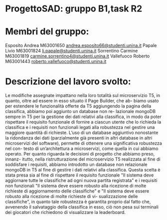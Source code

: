 # ProgettoSAD: gruppo B1,task R2
# Membri del gruppo: 
Esposito Andrea M63001650 andrea.esposito66@studenti.unina.it
Papale Livio M63001824 li.papale@studenti.unina.it
Sorrentino Carmine M63001819 carmine.sorrentino4@studenti.unina.it
Vallefuoco Roberto M63001443 roberto.vallefuoco@studenti.unina.it


# Descrizione del lavoro svolto: 
Le modifiche assegnate impattano nella loro totalità sul microservizio
T5, in quanto, oltre ad essere in esso situato il Page Builder, che ab-
biamo usato per estendere le funzionalità offerte da T5 aggiungendo
la pagina della classifica, abbiamo poi aggiunto un database non re-
lazionale mongoDB sempre in T5 per la gestione dei dati relativi alla classifica, in modo da poter rispettare il requisito funzionale di fornire
a ciascun utente che lo richieda la classifica e i requisiti non funzionali
legati alla robustezza nel gestire una maggiore quantità di richieste.
L’uso di un database aggiuntivo nonostante la ridondanza dei dati
(parzialmente già presenti in altri database in altri microservizi del
software), permette di ottenere una significativa robustezza nel con-
testo di un’architettura a microservizi, come quella in cui abbiamo
operato.
Per quanto riguarda le decisioni di progetto che abbiamo preso, innanz-
itutto, nella ristrutturazione del microservizio T5 realizzata al fine di
soddisfare i requisiti, abbiamo introdotto un database non relazionale
mongoDB in T5 al fine di gestire i dati relativi alla classifica.
Questa scelta è stata presa sia al fine di rispettare il requisito funzionale
"Il sistema deve aggiornare tutte le classifiche ad ogni nuova partita registrata" e i requisiti non funzionali "Il sistema deve essere robusto
alla ricezione di molte richieste di aggiornamento delle classifiche" e
"Il sistema deve essere robusto alla ricezione di molte richieste di vi-
sualizzazione delle classifiche", in quanto tale robustezza è garantita
proprio dal fatto che, avvenendo il salvataggio della classifica in esso,
ciò non pesa sui terminali dei giocatori che richiedono di visualizzare
la leaderboard.
